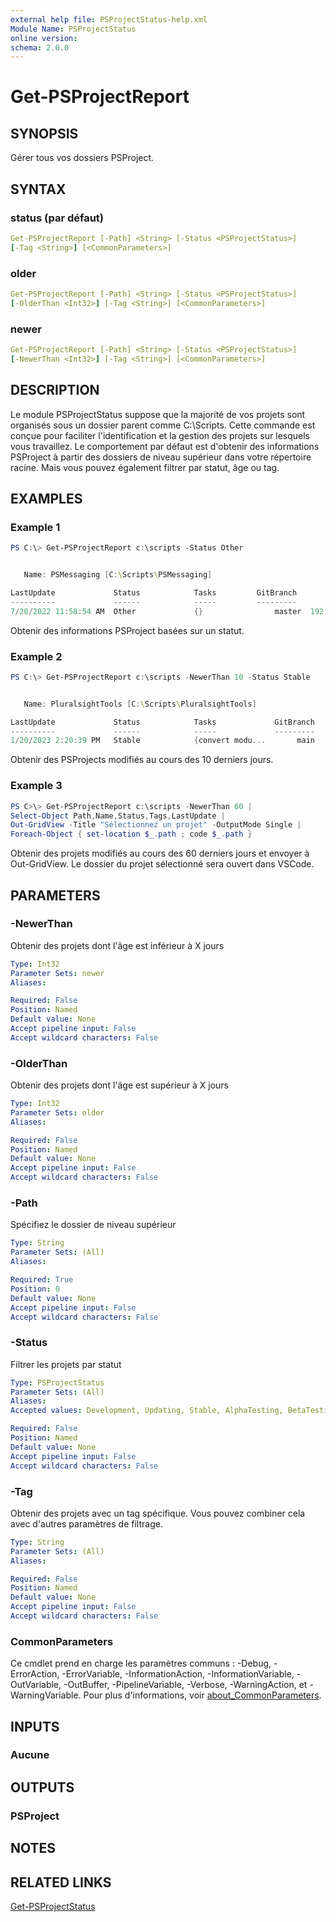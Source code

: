 ```yaml
---
external help file: PSProjectStatus-help.xml
Module Name: PSProjectStatus
online version:
schema: 2.0.0
---
```


# Get-PSProjectReport

## SYNOPSIS

Gérer tous vos dossiers PSProject.

## SYNTAX

### status (par défaut)

```yaml
Get-PSProjectReport [-Path] <String> [-Status <PSProjectStatus>]
[-Tag <String>] [<CommonParameters>]
```

### older

```yaml
Get-PSProjectReport [-Path] <String> [-Status <PSProjectStatus>]
[-OlderThan <Int32>] [-Tag <String>] [<CommonParameters>]
```

### newer

```yaml
Get-PSProjectReport [-Path] <String> [-Status <PSProjectStatus>]
[-NewerThan <Int32>] [-Tag <String>] [<CommonParameters>]
```

## DESCRIPTION

Le module PSProjectStatus suppose que la majorité de vos projets sont organisés sous un dossier parent comme C:\Scripts. Cette commande est conçue pour faciliter l'identification et la gestion des projets sur lesquels vous travaillez. Le comportement par défaut est d'obtenir des informations PSProject à partir des dossiers de niveau supérieur dans votre répertoire racine. Mais vous pouvez également filtrer par statut, âge ou tag.

## EXAMPLES

### Example 1

```powershell
PS C:\> Get-PSProjectReport c:\scripts -Status Other


   Name: PSMessaging [C:\Scripts\PSMessaging]

LastUpdate             Status            Tasks         GitBranch        Age
----------             ------            -----         ---------        ---
7/20/2022 11:58:54 AM  Other             {}                master  192.02:11
```

Obtenir des informations PSProject basées sur un statut.

### Example 2

```powershell
PS C:\> Get-PSProjectReport c:\scripts -NewerThan 10 -Status Stable


   Name: PluralsightTools [C:\Scripts\PluralsightTools]

LastUpdate             Status            Tasks             GitBranch        Age
----------             ------            -----             ---------        ---
1/20/2023 2:20:39 PM   Stable            {convert modu...       main   07.23:51
```

Obtenir des PSProjects modifiés au cours des 10 derniers jours.

### Example 3

```powershell
PS C>\> Get-PSProjectReport c:\scripts -NewerThan 60 |
Select-Object Path,Name,Status,Tags,LastUpdate |
Out-GridView -Title "Sélectionnez un projet" -OutputMode Single |
Foreach-Object { set-location $_.path ; code $_.path }
```

Obtenir des projets modifiés au cours des 60 derniers jours et envoyer à Out-GridView. Le dossier du projet sélectionné sera ouvert dans VSCode.

## PARAMETERS

### -NewerThan

Obtenir des projets dont l'âge est inférieur à X jours

```yaml
Type: Int32
Parameter Sets: newer
Aliases:

Required: False
Position: Named
Default value: None
Accept pipeline input: False
Accept wildcard characters: False
```

### -OlderThan

Obtenir des projets dont l'âge est supérieur à X jours

```yaml
Type: Int32
Parameter Sets: older
Aliases:

Required: False
Position: Named
Default value: None
Accept pipeline input: False
Accept wildcard characters: False
```

### -Path

Spécifiez le dossier de niveau supérieur

```yaml
Type: String
Parameter Sets: (All)
Aliases:

Required: True
Position: 0
Default value: None
Accept pipeline input: False
Accept wildcard characters: False
```

### -Status

Filtrer les projets par statut

```yaml
Type: PSProjectStatus
Parameter Sets: (All)
Aliases:
Accepted values: Development, Updating, Stable, AlphaTesting, BetaTesting, ReleaseCandidate, Patching, UnitTesting, AcceptanceTesting, Other, Archive

Required: False
Position: Named
Default value: None
Accept pipeline input: False
Accept wildcard characters: False
```

### -Tag

Obtenir des projets avec un tag spécifique. Vous pouvez combiner cela avec d'autres paramètres de filtrage.

```yaml
Type: String
Parameter Sets: (All)
Aliases:

Required: False
Position: Named
Default value: None
Accept pipeline input: False
Accept wildcard characters: False
```

### CommonParameters

Ce cmdlet prend en charge les paramètres communs : -Debug, -ErrorAction, -ErrorVariable, -InformationAction, -InformationVariable, -OutVariable, -OutBuffer, -PipelineVariable, -Verbose, -WarningAction, et -WarningVariable. Pour plus d'informations, voir [about_CommonParameters](http://go.microsoft.com/fwlink/?LinkID=113216).

## INPUTS

### Aucune

## OUTPUTS

### PSProject

## NOTES

## RELATED LINKS

[Get-PSProjectStatus](Get-PSProjectStatus.md)
